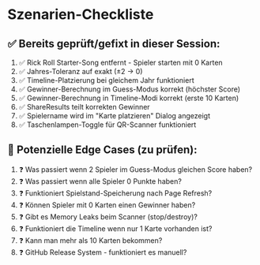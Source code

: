 # Szenarien-Checkliste

## ✅ Bereits geprüft/gefixt in dieser Session:
1. ✅ Rick Roll Starter-Song entfernt - Spieler starten mit 0 Karten
2. ✅ Jahres-Toleranz auf exakt (±2 → 0)
3. ✅ Timeline-Platzierung bei gleichem Jahr funktioniert
4. ✅ Gewinner-Berechnung im Guess-Modus korrekt (höchster Score)
5. ✅ Gewinner-Berechnung in Timeline-Modi korrekt (erste 10 Karten)
6. ✅ ShareResults teilt korrekten Gewinner
7. ✅ Spielername wird im "Karte platzieren" Dialog angezeigt
8. ✅ Taschenlampen-Toggle für QR-Scanner funktioniert

## 🤔 Potenzielle Edge Cases (zu prüfen):
1. ❓ Was passiert wenn 2 Spieler im Guess-Modus gleichen Score haben?
2. ❓ Was passiert wenn alle Spieler 0 Punkte haben?
3. ❓ Funktioniert Spielstand-Speicherung nach Page Refresh?
4. ❓ Können Spieler mit 0 Karten einen Gewinner haben?
5. ❓ Gibt es Memory Leaks beim Scanner (stop/destroy)?
6. ❓ Funktioniert die Timeline wenn nur 1 Karte vorhanden ist?
7. ❓ Kann man mehr als 10 Karten bekommen?
8. ❓ GitHub Release System - funktioniert es manuell?
